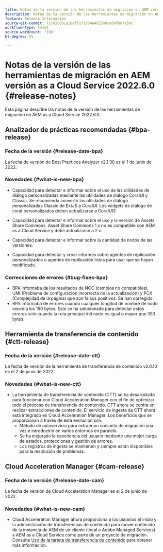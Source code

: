 ```yaml
---
title: Notas de la versión de las herramientas de migración en AEM versión as a Cloud Service 2022.6.0
description: Notas de la versión de las herramientas de migración en AEM versión as a Cloud Service 2022.6.0
feature: Release Information
source-git-commit: 717b2c851a18ef5171d64a462509ce08fb87a59c
workflow-type: tm+mt
source-wordcount: '399'
ht-degree: 5%

---
```


# Notas de la versión de las herramientas de migración en AEM versión as a Cloud Service 2022.6.0 {#release-notes}

Esta página describe las notas de la versión de las herramientas de migración en AEM as a Cloud Service 2022.6.0.

## Analizador de prácticas recomendadas {#bpa-release}

### Fecha de la versión {#release-date-bpa}

La fecha de versión de Best Practices Analyzer v2.1.30 es el 1 de junio de 2022.

### Novedades {#what-is-new-bpa}

* Capacidad para detectar e informar sobre el uso de las utilidades de diálogo personalizadas mediante las utilidades de diálogo CoralUI y Classic. Se recomienda convertir las utilidades de diálogo personalizadas Classic de ExtJS a CoralUI. Los widgets de diálogo de coral personalizados deben actualizarse a CoralUI3.

* Capacidad para detectar e informar sobre el uso y la versión de Assets Share Commons. Asset Share Commons 1.x no es compatible con AEM as a Cloud Service y debe actualizarse a 2.x.

* Capacidad para detectar e informar sobre la cantidad de nodos de las versiones.

* Capacidad para detectar y crear informes sobre agentes de replicación personalizados o agentes de replicación listos para usar que se hayan modificado.

### Correcciones de errores {#bug-fixes-bpa}

* BPA informaba de los resultados de NCC (cambios no compatibles), UMI (Problema de configuración incorrecta de la actualización) y PCX (Complejidad de la página) que son falsos positivos. Se han corregido.
* BPA informaba de errores cuando cualquier longitud de nombre de nodo excedía los 150 bytes. Esto se ha solucionado para detectar estos errores solo cuando la ruta principal del nodo es igual o mayor que 350 bytes.

## Herramienta de transferencia de contenido {#ctt-release}

### Fecha de la versión {#release-date-ctt}

La fecha de versión de la herramienta de transferencia de contenido v2.0.10 es el 2 de junio de 2022.

### Novedades {#what-is-new-ctt}

* La herramienta de transferencia de contenido (CTT) se ha desarrollado para funcionar con Cloud Acceleration Manager con el fin de optimizar todo el proceso de transferencia de contenido. CTT ahora se centra en realizar extracciones de contenido. El servicio de ingesta de CTT ahora está integrado en Cloud Acceleration Manager. Los beneficios que se proporcionan a través de esta evolución son:
   * Método de autoservicio para extraer un conjunto de migración una vez e introducirlo en varios entornos en paralelo.
   * Se ha mejorado la experiencia del usuario mediante una mejor carga de estados, protecciones y gestión de errores.
   * Los registros de ingesta se mantienen y siempre están disponibles para la resolución de problemas.

## Cloud Acceleration Manager {#cam-release}

### Fecha de la versión {#release-date-cam}

La fecha de versión de Cloud Acceleration Manager es el 2 de junio de 2022.

### Novedades {#what-is-new-cam}

* Cloud Acceleration Manager ahora proporciona a los usuarios el inicio y la administración de transferencias de contenido para mover contenido de la instancia de AEM de un cliente (local o Adobe Managed Services) a AEM as a Cloud Service como parte de un proyecto de migración. Consulte [Uso de la tarjeta de transferencia de contenido](https://experienceleague.adobe.com/docs/experience-manager-cloud-service/content/migration-journey/cloud-acceleration-manager/using-cam/cam-implementation-phase.html#content-transfer) para obtener más información.

